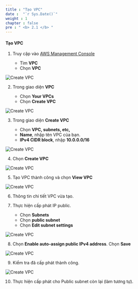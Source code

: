 ```yaml
---
title : "Tạo VPC"
date :  "`r Sys.Date()`" 
weight : 1 
chapter : false
pre : " <b> 2.1 </b> "
---
```


####  Tạo VPC


1. Truy cập vào [AWS Management Console](https://aws.amazon.com/premiumsupport/knowledge-center/sign-in-console/)

   - Tìm **VPC**
   - Chọn **VPC**

![Create VPC](/images/1/0001.png?featherlight=false&width=90pc)

2. Trong giao diện **VPC**

   - Chọn **Your VPCs**
   - Chọn **Create VPC**

![Create VPC](/images/1/0002.png?featherlight=false&width=90pc)

3. Trong giao diện **Create VPC**

   - Chọn **VPC, subnets, etc,**
   - **Name**, nhập tên VPC của bạn.
   - **IPv4 CIDR block**, nhập **10.0.0.0/16**

![Create VPC](/images/1/0003.png?featherlight=false&width=90pc)

4. Chọn **Create VPC**

![Create VPC](/images/1/0004.png?featherlight=false&width=90pc)

5. Tạo VPC thành công và chọn **View VPC**

![Create VPC](/images/1/0005.png?featherlight=false&width=90pc)

6. Thông tin chi tiết VPC vừa tạo.

7. Thực hiện cấp phát IP public.

   - Chọn **Subnets**
   - Chọn **public subnet** 
   - Chọn **Edit subnet settings**

![Create VPC](/images/1/0006.png?featherlight=false&width=90pc)

8. Chọn **Enable auto-assign public IPv4 address**. Chọn **Save**

![Create VPC](/images/1/0007.png?featherlight=false&width=90pc)

9. Kiểm tra đã cấp phát thành công.

![Create VPC](/images/1/0008.png?featherlight=false&width=90pc)

10. Thực hiện cấp phát cho Public subnet còn lại (làm tương tự).
